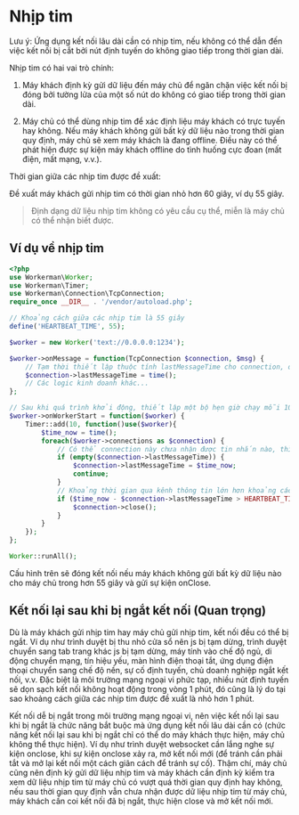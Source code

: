 # Nhịp tim

Lưu ý: Ứng dụng kết nối lâu dài cần có nhịp tim, nếu không có thể dẫn đến việc kết nối bị cắt bởi nút định tuyến do không giao tiếp trong thời gian dài.

Nhịp tim có hai vai trò chính:

1. Máy khách định kỳ gửi dữ liệu đến máy chủ để ngăn chặn việc kết nối bị đóng bởi tường lửa của một số nút do không có giao tiếp trong thời gian dài.

2. Máy chủ có thể dùng nhịp tim để xác định liệu máy khách có trực tuyến hay không. Nếu máy khách không gửi bất kỳ dữ liệu nào trong thời gian quy định, máy chủ sẽ xem máy khách là đang offline. Điều này có thể phát hiện được sự kiện máy khách offline do tình huống cực đoan (mất điện, mất mạng, v.v.).

Thời gian giữa các nhịp tim được đề xuất: 

Đề xuất máy khách gửi nhịp tim có thời gian nhỏ hơn 60 giây, ví dụ 55 giây.

> Định dạng dữ liệu nhịp tim không có yêu cầu cụ thể, miễn là máy chủ có thể nhận biết được.

## Ví dụ về nhịp tim
```php
<?php
use Workerman\Worker;
use Workerman\Timer;
use Workerman\Connection\TcpConnection;
require_once __DIR__ . '/vendor/autoload.php';

// Khoảng cách giữa các nhịp tim là 55 giây
define('HEARTBEAT_TIME', 55);

$worker = new Worker('text://0.0.0.0:1234');

$worker->onMessage = function(TcpConnection $connection, $msg) {
    // Tạm thời thiết lập thuộc tính lastMessageTime cho connection, dùng để ghi lại thời gian nhận tin nhắn lần cuối
    $connection->lastMessageTime = time();
    // Các logic kinh doanh khác...
};

// Sau khi quá trình khởi động, thiết lập một bộ hẹn giờ chạy mỗi 10 giây một lần
$worker->onWorkerStart = function($worker) {
    Timer::add(10, function()use($worker){
        $time_now = time();
        foreach($worker->connections as $connection) {
            // Có thể connection này chưa nhận được tin nhắn nào, thì lastMessageTime được thiết lập thành thời gian hiện tại
            if (empty($connection->lastMessageTime)) {
                $connection->lastMessageTime = $time_now;
                continue;
            }
            // Khoảng thời gian qua kênh thông tin lớn hơn khoảng cách giữa các nhịp tim, máy chủ xem xét máy khách đã offline, đóng kết nối
            if ($time_now - $connection->lastMessageTime > HEARTBEAT_TIME) {
                $connection->close();
            }
        }
    });
};

Worker::runAll();
```

Cấu hình trên sẽ đóng kết nối nếu máy khách không gửi bất kỳ dữ liệu nào cho máy chủ trong hơn 55 giây và gửi sự kiện onClose.

## Kết nối lại sau khi bị ngắt kết nối (Quan trọng)

Dù là máy khách gửi nhịp tim hay máy chủ gửi nhịp tim, kết nối đều có thể bị ngắt. Ví dụ như trình duyệt bị thu nhỏ cửa sổ nên js bị tạm dừng, trình duyệt chuyển sang tab trang khác js bị tạm dừng, máy tính vào chế độ ngủ, di động chuyển mạng, tín hiệu yếu, màn hình điện thoại tắt, ứng dụng điện thoại chuyển sang chế độ nền, sự cố định tuyến, chủ doanh nghiệp ngắt kết nối, v.v. Đặc biệt là môi trường mạng ngoại vi phức tạp, nhiều nút định tuyến sẽ dọn sạch kết nối không hoạt động trong vòng 1 phút, đó cũng là lý do tại sao khoảng cách giữa các nhịp tim được đề xuất là nhỏ hơn 1 phút.

Kết nối dễ bị ngắt trong môi trường mạng ngoại vi, nên việc kết nối lại sau khi bị ngắt là chức năng bắt buộc mà ứng dụng kết nối lâu dài cần có (chức năng kết nối lại sau khi bị ngắt chỉ có thể do máy khách thực hiện, máy chủ không thể thực hiện). Ví dụ như trình duyệt websocket cần lắng nghe sự kiện onclose, khi sự kiện onclose xảy ra, mở kết nối mới (để tránh cần phải tắt và mở lại kết nối một cách giãn cách để tránh sự cố). Thậm chí, máy chủ cũng nên định kỳ gửi dữ liệu nhịp tim và máy khách cần định kỳ kiểm tra xem dữ liệu nhịp tim từ máy chủ có vượt quá thời gian quy định hay không, nếu sau thời gian quy định vẫn chưa nhận được dữ liệu nhịp tim từ máy chủ, máy khách cần coi kết nối đã bị ngắt, thực hiện close và mở kết nối mới.
